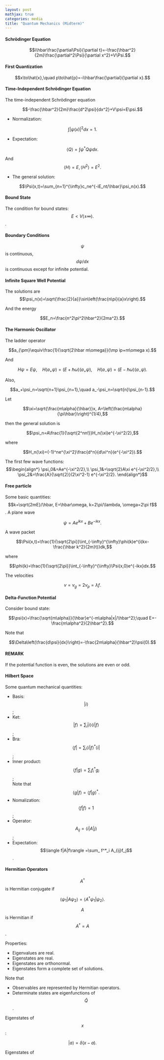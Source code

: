 ```yaml
---
layout: post
mathjax: true
categories: media
title: "Quantum Mechanics (Midterm)"
---
```


#### Schrödinger Equation

$$i\hbar\frac{\partial\Psi}{\partial t}=-\frac{\hbar^2}{2m}\frac{\partial^2\Psi}{\partial x^2}+V\Psi.$$

#### First Quantization

$$x\to\hat{x},\quad p\to\hat{p}=-i\hbar\frac{\partial}{\partial x}.$$

#### Time-Independent Schrödinger Equation
The time-independent Schrödinger equation

$$-\frac{\hbar^2}{2m}\frac{d^2\psi}{dx^2}+V\psi=E\psi.$$

* Normalization:

$$\int|\psi(x)|^2dx=1.$$

* Expectation:

$$\langle Q \rangle=\int\psi^*Q\psi dx.$$

And $$\langle H\rangle=E,\langle H^2\rangle=E^2.$$

* The general solution:

$$\Psi(x,t)=\sum_{n=1}^{\infty}c_ne^{-iE_nt/\hbar}\psi_n(x).$$

#### Bound State
The condition for bound states: $$ E < V(\pm\infty).$$.

#### Boundary Conditions
$$\psi$$ is continuous, $$d\psi/dx$$ is continuous except for infinite potential.

#### Infinite Square Well Potential
The solutions are
$$\psi_n(x)=\sqrt{\frac{2}{a}}\sin\left(\frac{n\pi}{a}x\right).$$

And the energy

$$E_n=\frac{n^2\pi^2\hbar^2}{2ma^2}.$$

#### The Harmonic Oscillator
The ladder operator

$$a_{\pm}\equiv\frac{1}{\sqrt{2\hbar m\omega}}(\mp ip+m\omega x).$$

And

$$H\psi=E\psi,\quad H(a_+\psi)=(E+\hbar \omega)(a_+\psi), \quad H(a_-\psi)=(E-\hbar \omega)(a_-\psi).$$

Also, 

$$a_+\psi_n=\sqrt{n+1}\psi_{n+1},\quad a_-\psi_n=\sqrt{n}\psi_{n-1}.$$

Let 

$$\xi=\sqrt{\frac{m\alpha}{\hbar}}x, A=\left(\frac{m\alpha}{\pi\hbar}\right)^{1/4},$$

then the general solution is

$$\psi_n=A\frac{1}{\sqrt{2^nn!}}H_n(\xi)e^{-\xi^2/2},$$

where 

$$H_n(\xi)=(-1)^ne^{\xi^2}\frac{d^n}{d\xi^n}(e^{-\xi^2}).$$

The first few wave functions:
$$\begin{align*}
\psi_0&=Ae^{-\xi^2/2},\\
\psi_1&=\sqrt{2}A\xi e^{-\xi^2/2},\\
\psi_2&=\frac{A}{\sqrt{2}}(2\xi^2-1) e^{-\xi^2/2}.
\end{align*}$$

#### Free particle
Some basic quantities: $$k=\sqrt{2mE}/\hbar, E=\hbar\omega, k=2\pi/\lambda, \omega=2\pi f$$. A plane wave

$$\psi=Ae^{ikx}+Be^{-ikx}.$$

A wave packet

$$\Psi(x,t)=\frac{1}{\sqrt{2\pi}}\int_{-\infty}^{\infty}\phi(k)e^{i(kx-\frac{\hbar k^2}{2m}t)}dk,$$

where 

$$\phi(k)=\frac{1}{\sqrt{2\pi}}\int_{-\infty}^{\infty}\Psi(x,0)e^{-ikx}dx.$$

The velocities

$$v=v_g=2v_p=\lambda f.$$

#### Delta-Function Potential
Consider bound state:

$$\psi(x)=\frac{\sqrt{m\alpha}}{\hbar}e^{-m\alpha|x|/\hbar^2};\quad E=-\frac{m\alpha^2}{2\hbar^2}.$$

Note that

$$\Delta\left(\frac{d\psi}{dx}\right)=-\frac{2m\alpha}{\hbar^2}\psi(0).$$

#### REMARK
If the potential function is even, the solutions are even or odd.

#### Hilbert Space
Some quantum mechanical quantities:
* Basis: $$|i\rangle$$;
* Ket: $$|f\rangle=\sum_i|i\rangle\langle i|f\rangle$$;
* Bra: $$\langle f|=\sum_i \langle i|f\rangle^*\langle i|$$;
* Inner product: $$\langle f|g\rangle=\sum_i f^*_ig_i$$;  
Note that $$\langle g|f\rangle=\langle f|g \rangle^*.$$
* Nomalization: $$\langle f|f\rangle =1$$;
* Operator: $$A_{ij}=\langle i|A|j\rangle $$;
* Expectation: $$\langle f|A|f\rangle =\sum_ f^*_i A_{ij}f_j$$.

#### Hermitian Operators
$$A^\dagger$$ is Hermitian conjugate if 

$$\langle \psi_1|A\psi_2\rangle=\langle A^\dagger \psi_1|\psi_2\rangle.$$

$$A$$ is Hermitian if $$A^\dagger=A$$.

Properties:
* Eigenvalues are real.
* Eigenstates are real.
* Eigenstates are orthonormal.
* Eigenstates form a complete set of solutions.

Note that
* Observables are represented by Hermitian operators.
* Determinate states are eigenfunctions of $$\hat{Q}$$.

Eigenstates of $$x$$:

$$|a\rangle=\delta(x-a).$$

Eigenstates of 
